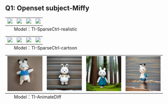 ## Q1: Openset subject-Miffy
<table class="center">
    <tr>
    <td><img src="animations/TI-SparseCtrl-realistic/shot-0.gif"></td>
    <td><img src="animations/TI-SparseCtrl-realistic/shot-1.gif"></td>
    <td><img src="animations/TI-SparseCtrl-realistic/shot-2.gif"></td>
    <td><img src="animations/TI-SparseCtrl-realistic/shot-3.gif"></td>
    </tr>
</table>
<p style="margin-left: 2em; margin-top: -1em">Model：TI-SparseCtrl-realistic</a></p>
<table class="center">
    <tr>
    <td><img src="animations/TI-SparseCtrl-cartoon/shot-0.gif"></td>
    <td><img src="animations/TI-SparseCtrl-cartoon/shot-1.gif"></td>
    <td><img src="animations/TI-SparseCtrl-cartoon/shot-2.gif"></td>
    <td><img src="animations/TI-SparseCtrl-cartoon/shot-3.gif"></td>
    </tr>
</table>
<p style="margin-left: 2em; margin-top: -1em">Model：TI-SparseCtrl-cartoon</a></p>
<table class="center">
    <tr>
    <td><img src="animations/TI-AnimateDiff/shot-0.gif"></td>
    <td><img src="animations/TI-AnimateDiff/shot-1.gif"></td>
    <td><img src="animations/TI-AnimateDiff/shot-2.gif"></td>
    <td><img src="animations/TI-AnimateDiff/shot-3.gif"></td>
    </tr>
</table>
<p style="margin-left: 2em; margin-top: -1em">Model：TI-AnimateDiff</a></p>
